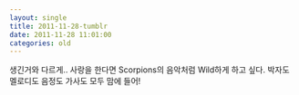 ```yaml
---
layout: single
title: 2011-11-28-tumblr
date: 2011-11-28 11:01:00
categories: old
---
```

생긴거와 다르게.. 사랑을 한다면 Scorpions의 음악처럼 Wild하게 하고 싶다. 박자도 멜로디도 음정도 가사도 모두 맘에 들어!

